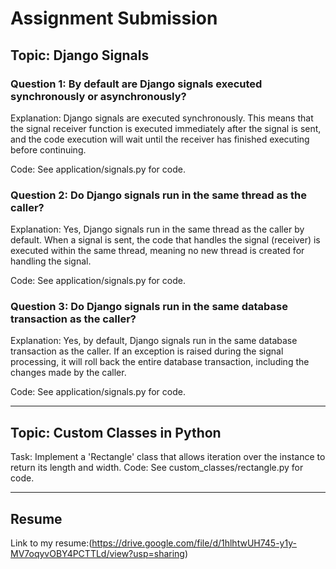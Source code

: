 # Assignment Submission

## Topic: Django Signals

### Question 1: By default are Django signals executed synchronously or asynchronously?
Explanation: Django signals are executed synchronously. This means that the signal receiver function is executed immediately after the signal is sent, and the code execution will wait until the receiver has finished executing before continuing.

Code: See application/signals.py for code.

### Question 2: Do Django signals run in the same thread as the caller?
Explanation: Yes, Django signals run in the same thread as the caller by default. When a signal is sent, the code that handles the signal (receiver) is executed within the same thread, meaning no new thread is created for handling the signal.

Code: See application/signals.py for code.

### Question 3: Do Django signals run in the same database transaction as the caller?
Explanation: Yes, by default, Django signals run in the same database transaction as the caller. If an exception is raised during the signal processing, it will roll back the entire database transaction, including the changes made by the caller.

Code: See application/signals.py for code.

---

## Topic: Custom Classes in Python

Task: Implement a 'Rectangle' class that allows iteration over the instance to return its length and width.
Code: See custom_classes/rectangle.py for code.

---

## Resume
Link to my resume:(https://drive.google.com/file/d/1hlhtwUH745-y1y-MV7oqyvOBY4PCTTLd/view?usp=sharing)
